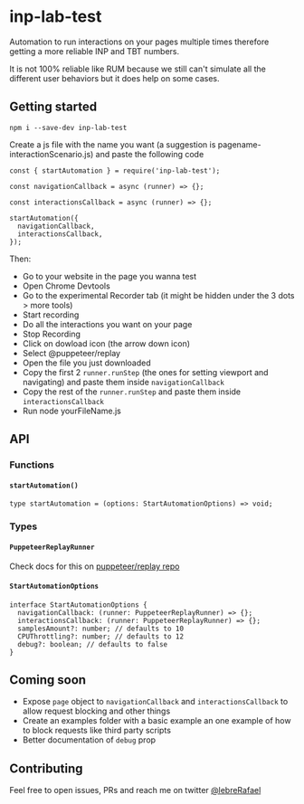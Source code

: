 # inp-lab-test

Automation to run interactions on your pages multiple times therefore getting a more reliable INP and TBT numbers.

It is not 100% reliable like RUM because we still can't simulate all the different user behaviors but it does help on some cases.

## Getting started

`npm i --save-dev inp-lab-test`

Create a js file with the name you want (a suggestion is pagename-interactionScenario.js) and paste the following code

```
const { startAutomation } = require('inp-lab-test');

const navigationCallback = async (runner) => {};

const interactionsCallback = async (runner) => {};

startAutomation({
  navigationCallback,
  interactionsCallback,
});

```

Then:

- Go to your website in the page you wanna test
- Open Chrome Devtools
- Go to the experimental Recorder tab (it might be hidden under the 3 dots > more tools)
- Start recording
- Do all the interactions you want on your page
- Stop Recording
- Click on dowload icon (the arrow down icon)
- Select @puppeteer/replay
- Open the file you just downloaded
- Copy the first 2 `runner.runStep` (the ones for setting viewport and navigating) and paste them inside `navigationCallback`
- Copy the rest of the `runner.runStep` and paste them inside `interactionsCallback`
- Run node yourFileName.js

## API

### Functions

#### `startAutomation()`
`type startAutomation = (options: StartAutomationOptions) => void;`

### Types

#### `PuppeteerReplayRunner`
Check docs for this on [puppeteer/replay repo](https://github.com/puppeteer/replay/blob/adffbeb683f51296063ad8e7c9e81a9648f72592/src/Runner.ts#L31)

#### `StartAutomationOptions`
```
interface StartAutomationOptions {
  navigationCallback: (runner: PuppeteerReplayRunner) => {};
  interactionsCallback: (runner: PuppeteerReplayRunner) => {};
  samplesAmount?: number; // defaults to 10
  CPUThrottling?: number; // defaults to 12
  debug?: boolean; // defaults to false
}
```

## Coming soon
* Expose `page` object to `navigationCallback` and `interactionsCallback` to allow request blocking and other things
* Create an examples folder with a basic example an one example of how to block requests like third party scripts
* Better documentation of `debug` prop

## Contributing
Feel free to open issues, PRs and reach me on twitter [@lebreRafael](https://twitter.com/lebreRafael)
